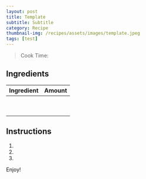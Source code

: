 ```yaml
---
layout: post
title: Template
subtitle: Subtitle
category: Recipe
thumbnail-img: /recipes/assets/images/template.jpeg
tags: [test]
---
```


> Cook Time: 

## Ingredients

| Ingredient | Amount|
| :------ |:--- |
|  |  |
|  |  |
|  |  |
|  |  |
|  |  |
|  |  |
|  |  |
|  |  |
|  |  |


## Instructions

1. 

2. 

3. 

Enjoy!